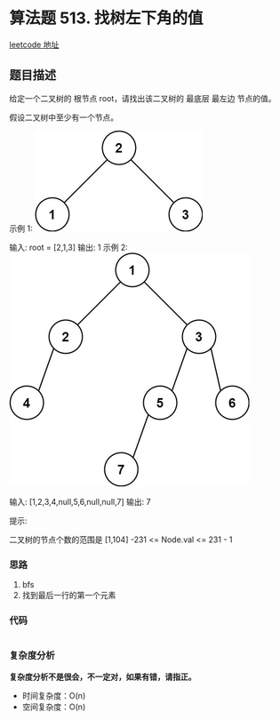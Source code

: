 # 算法题 513. 找树左下角的值
[leetcode 地址](https://leetcode-cn.com/problems/find-bottom-left-tree-value/)

## 题目描述

给定一个二叉树的 根节点 root，请找出该二叉树的 最底层 最左边 节点的值。

假设二叉树中至少有一个节点。

示例 1:
![图1](./images/find-bottom-left-tree-value1.jpg)


输入: root = [2,1,3]
输出: 1
示例 2:
![图2](./images/find-bottom-left-tree-value2.jpg)


输入: [1,2,3,4,null,5,6,null,null,7]
输出: 7

提示:

二叉树的节点个数的范围是 [1,104]
-231 <= Node.val <= 231 - 1 

### 思路
1. bfs
2. 找到最后一行的第一个元素


### 代码
```javascript

```
### 复杂度分析
**复杂度分析不是很会，不一定对，如果有错，请指正。**
- 时间复杂度：O(n)
- 空间复杂度：O(n)